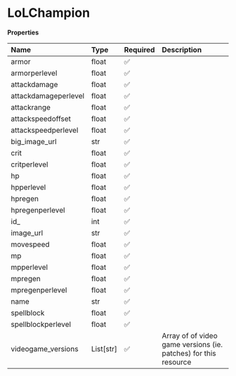 # LoLChampion

**Properties**

| Name                 | Type      | Required | Description                                                     |
| :------------------- | :-------- | :------- | :-------------------------------------------------------------- |
| armor                | float     | ✅       |                                                                 |
| armorperlevel        | float     | ✅       |                                                                 |
| attackdamage         | float     | ✅       |                                                                 |
| attackdamageperlevel | float     | ✅       |                                                                 |
| attackrange          | float     | ✅       |                                                                 |
| attackspeedoffset    | float     | ✅       |                                                                 |
| attackspeedperlevel  | float     | ✅       |                                                                 |
| big_image_url        | str       | ✅       |                                                                 |
| crit                 | float     | ✅       |                                                                 |
| critperlevel         | float     | ✅       |                                                                 |
| hp                   | float     | ✅       |                                                                 |
| hpperlevel           | float     | ✅       |                                                                 |
| hpregen              | float     | ✅       |                                                                 |
| hpregenperlevel      | float     | ✅       |                                                                 |
| id\_                 | int       | ✅       |                                                                 |
| image_url            | str       | ✅       |                                                                 |
| movespeed            | float     | ✅       |                                                                 |
| mp                   | float     | ✅       |                                                                 |
| mpperlevel           | float     | ✅       |                                                                 |
| mpregen              | float     | ✅       |                                                                 |
| mpregenperlevel      | float     | ✅       |                                                                 |
| name                 | str       | ✅       |                                                                 |
| spellblock           | float     | ✅       |                                                                 |
| spellblockperlevel   | float     | ✅       |                                                                 |
| videogame_versions   | List[str] | ✅       | Array of of video game versions (ie. patches) for this resource |

<!-- This file was generated by liblab | https://liblab.com/ -->
